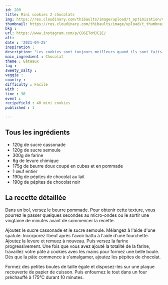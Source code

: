 ```yaml
---
id: 209
title: Mini cookies 2 chocolats
img: https://res.cloudinary.com/thibaults/image/upload/t_optimisation/v1619376230/Recipes/20210425_mini_cookies_chocolat.jpg
thumbnail: https://res.cloudinary.com/thibaults/image/upload/t_thumbnail_josie/v1619376230/Recipes/20210425_mini_cookies_chocolat.jpg
bkg : 
url: https://www.instagram.com/p/COGEToMJC2E/
alt: 
date : '2021-04-25'
inspiration : 
description: "Les cookies sont toujours meilleurs quand ils sont faits maison, et ils sont si simple à faire !"
main_ingredient : Chocolat
theme : Gâteaux
tag : 
sweety_salty : 
veggie : 
country : 
difficulty : Facile
with : 
time : 30
event : 
recipeYield : 40 mini cookies
published : 1

---
```


## Tous les ingrédients
 - 120g de sucre cassonade
 - 120g de sucre semoule
 - 300g de farine
 - 6g de levure chimique
 - 175g de beurre doux coupé en cubes et en pommade
 - 1 œuf entier
 - 190g de pépites de chocolat au lait
 - 190g de pépites de chocolat noir

## La recette détaillée
Dans un bol, versez le beurre pommade. Pour obtenir cette texture, vous pourrez le passer quelques secondes au micro-ondes ou le sortir une vingtaine de minutes avant de commencer la recette.

Ajoutez le sucre cassonade et le sucre semoule. Mélangez à l'aide d'une spatule. Incorporez l’oeuf après l'avoir battu à l'aide d'une fourchette. Ajoutez la levure et remuez à nouveau. Puis versez la farine progressivement. Une fois que vous avez ajouté la totalité de la farine, travaillez votre pâte à cookies avec les mains pour formez une belle boule. Dès que la pâte commence à s'amalgamer, ajoutez les pépites de chocolat.

Formez des petites boules de taille égale et disposez-les sur une plaque recouverte de papier de cuisson. Puis enfournez le tout dans un four préchauffé à 175°C durant 10 minutes.